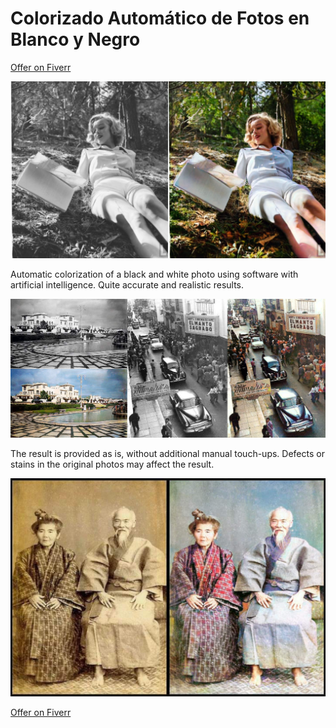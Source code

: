 # Colorizado Automático de Fotos en Blanco y Negro

[Offer on Fiverr](https://es.fiverr.com/s/GzxqLe0)

![colorize.png](colorize.png)

Automatic colorization of a black and white photo using software with artificial intelligence. Quite accurate and realistic results. 

![colorize-1.png](colorize-1.png)

The result is provided as is, without additional manual touch-ups. Defects or stains in the original photos may affect the result.

![colorize-2.png](colorize-2.png)

[Offer on Fiverr](https://es.fiverr.com/s/GzxqLe0)